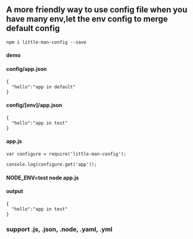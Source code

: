 ## A more friendly way to use config file when you have many env,let the env config to merge default config

```
npm i little-man-config --save
```

#### demo
#### config/app.json
```
{
  "hello":"app in default"
}
```
#### config/[env]/app.json
```
{
  "hello":"app in test"
}
```

#### app.js
```
var configure = require('little-man-config');

console.log(configure.get('app'));
```
#### NODE_ENV=test node app.js
#### output
```
{
  "hello":"app in test"
}
```

### support .js, .json, .node, .yaml, .yml





